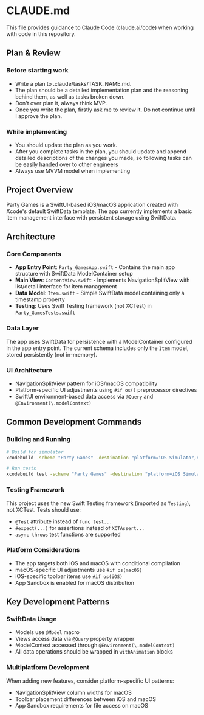 # CLAUDE.md

This file provides guidance to Claude Code (claude.ai/code) when working with code in this repository.

## Plan & Review

### Before starting work
- Write a plan to .claude/tasks/TASK_NAME.md.
- The plan  should be a detailed implementation plan and the reasoning behind them, as well as tasks broken down.
- Don't over plan it, always think MVP.
- Once you write the plan, firstly ask me to review it. Do not continue until I approve the plan.

### While implementing
- You should update the plan as you work.
- After you complete tasks in the plan, you should update and append detailed descriptions of the changes you made, so following tasks can be easily handed over to other engineers
- Always use MVVM model when implementing

## Project Overview

Party Games is a SwiftUI-based iOS/macOS application created with Xcode's default SwiftData template. The app currently implements a basic item management interface with persistent storage using SwiftData.

## Architecture

### Core Components
- **App Entry Point**: `Party_GamesApp.swift` - Contains the main app structure with SwiftData ModelContainer setup
- **Main View**: `ContentView.swift` - Implements NavigationSplitView with list/detail interface for item management
- **Data Model**: `Item.swift` - Simple SwiftData model containing only a timestamp property
- **Testing**: Uses Swift Testing framework (not XCTest) in `Party_GamesTests.swift`

### Data Layer
The app uses SwiftData for persistence with a ModelContainer configured in the app entry point. The current schema includes only the `Item` model, stored persistently (not in-memory).

### UI Architecture
- NavigationSplitView pattern for iOS/macOS compatibility
- Platform-specific UI adjustments using `#if os()` preprocessor directives
- SwiftUI environment-based data access via `@Query` and `@Environment(\.modelContext)`

## Common Development Commands

### Building and Running
```bash
# Build for simulator
xcodebuild -scheme "Party Games" -destination "platform=iOS Simulator,name=iPhone 16" build

# Run tests
xcodebuild test -scheme "Party Games" -destination "platform=iOS Simulator,name=iPhone 16"
```

### Testing Framework
This project uses the new Swift Testing framework (imported as `Testing`), not XCTest. Tests should use:
- `@Test` attribute instead of `func test...`
- `#expect(...)` for assertions instead of `XCTAssert...`
- `async throws` test functions are supported

### Platform Considerations
- The app targets both iOS and macOS with conditional compilation
- macOS-specific UI adjustments use `#if os(macOS)` 
- iOS-specific toolbar items use `#if os(iOS)`
- App Sandbox is enabled for macOS distribution

## Key Development Patterns

### SwiftData Usage
- Models use `@Model` macro
- Views access data via `@Query` property wrapper
- ModelContext accessed through `@Environment(\.modelContext)`
- All data operations should be wrapped in `withAnimation` blocks

### Multiplatform Development
When adding new features, consider platform-specific UI patterns:
- NavigationSplitView column widths for macOS
- Toolbar placement differences between iOS and macOS
- App Sandbox requirements for file access on macOS